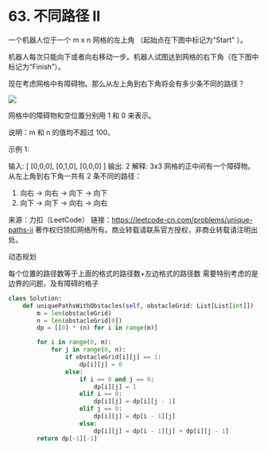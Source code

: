 # 63. 不同路径 II

一个机器人位于一个 m x n 网格的左上角 （起始点在下图中标记为“Start” ）。

机器人每次只能向下或者向右移动一步。机器人试图达到网格的右下角（在下图中标记为“Finish”）。

现在考虑网格中有障碍物。那么从左上角到右下角将会有多少条不同的路径？

![](https://assets.leetcode-cn.com/aliyun-lc-upload/uploads/2018/10/22/robot_maze.png)

网格中的障碍物和空位置分别用 1 和 0 来表示。

说明：m 和 n 的值均不超过 100。

示例 1:

输入:
[
  [0,0,0],
  [0,1,0],
  [0,0,0]
]
输出: 2
解释:
3x3 网格的正中间有一个障碍物。
从左上角到右下角一共有 2 条不同的路径：
1. 向右 -> 向右 -> 向下 -> 向下
2. 向下 -> 向下 -> 向右 -> 向右

来源：力扣（LeetCode）
链接：https://leetcode-cn.com/problems/unique-paths-ii
著作权归领扣网络所有。商业转载请联系官方授权，非商业转载请注明出处。

动态规划

每个位置的路径数等于上面的格式的路径数+左边格式的路径数
需要特别考虑的是边界的问题，及有障碍的格子

```python
class Solution:
    def uniquePathsWithObstacles(self, obstacleGrid: List[List[int]]) -> int:
        m = len(obstacleGrid)
        n = len(obstacleGrid[0])
        dp = [[0] * (n) for i in range(m)]

        for i in range(0, m):
            for j in range(0, n):
                if obstacleGrid[i][j] == 1:
                    dp[i][j] = 0
                else:
                    if i == 0 and j == 0:
                        dp[i][j] = 1
                    elif i == 0:
                        dp[i][j] = dp[i][j - 1]
                    elif j == 0:
                        dp[i][j] = dp[i - 1][j]
                    else:
                        dp[i][j] = dp[i - 1][j] + dp[i][j - 1]
        return dp[-1][-1]
```
